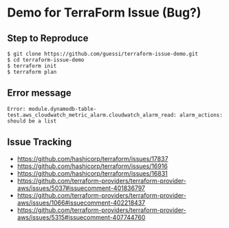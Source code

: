 # Demo for TerraForm Issue (Bug?)

## Step to Reproduce

    $ git clone https://github.com/guessi/terraform-issue-demo.git
    $ cd terraform-issue-demo
    $ terraform init
    $ terraform plan


## Error message
 
```
Error: module.dynamodb-table-test.aws_cloudwatch_metric_alarm.cloudwatch_alarm_read: alarm_actions: should be a list
```

## Issue Tracking

* https://github.com/hashicorp/terraform/issues/17837
* https://github.com/hashicorp/terraform/issues/16916
* https://github.com/hashicorp/terraform/issues/16831
* https://github.com/terraform-providers/terraform-provider-aws/issues/5037#issuecomment-401836797
* https://github.com/terraform-providers/terraform-provider-aws/issues/1066#issuecomment-402218437
* https://github.com/terraform-providers/terraform-provider-aws/issues/5315#issuecomment-407744760
